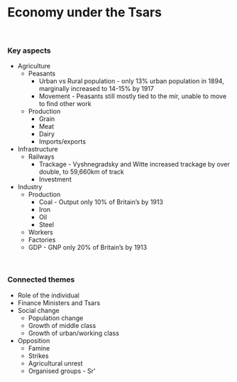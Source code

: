 # Economy under the Tsars


</br>

### Key aspects

- Agriculture
	- Peasants
		- Urban vs Rural population - only 13% urban population in 1894, marginally increased to 14-15% by 1917
		- Movement - Peasants still mostly tied to the mir, unable to move to find other work
	- Production
		- Grain
		- Meat
		- Dairy
		- Imports/exports
- Infrastructure
	- Railways
		- Trackage - Vyshnegradsky and Witte increased trackage by over double, to 59,660km of track
		- Investment
- Industry
	- Production
		- Coal - Output only 10% of Britain’s by 1913
		- Iron
		- Oil
		- Steel
	- Workers
	- Factories
	- GDP - GNP only 20% of Britain’s by 1913

</br>

### Connected themes

- Role of the individual
- Finance Ministers and Tsars
- Social change
	- Population change
	- Growth of middle class
	- Growth of urban/working class
- Opposition
	- Famine
	- Strikes
	- Agricultural unrest
	- Organised groups - Sr'